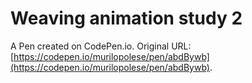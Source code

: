 # Weaving animation study 2

A Pen created on CodePen.io. Original URL: [https://codepen.io/murilopolese/pen/abdBywb](https://codepen.io/murilopolese/pen/abdBywb).


